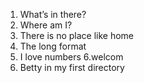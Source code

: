 1. What’s in there?
0. Where am I?
2. There is no place like home
3. The long format
5. I love numbers
6.welcom
7. Betty in my first directory
